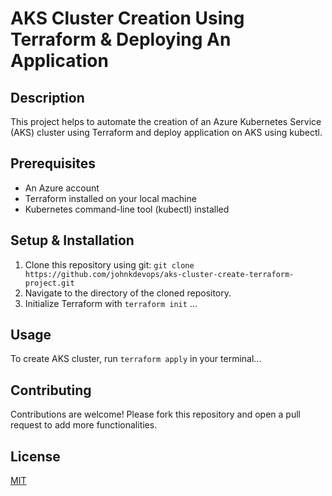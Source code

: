 # AKS Cluster Creation Using Terraform & Deploying An Application

## Description
This project helps to automate the creation of an Azure Kubernetes Service (AKS) cluster using Terraform and deploy application on AKS using kubectl.

## Prerequisites
- An Azure account
- Terraform installed on your local machine
- Kubernetes command-line tool (kubectl) installed

## Setup & Installation
1. Clone this repository using git: 
   `git clone https://github.com/johnkdevops/aks-cluster-create-terraform-project.git`
2. Navigate to the directory of the cloned repository.
3. Initialize Terraform with `terraform init`
...

## Usage
To create AKS cluster, run `terraform apply` in your terminal...

## Contributing
Contributions are welcome! Please fork this repository and open a pull request to add more functionalities.

## License
[MIT](https://choosealicense.com/licenses/mit/)

